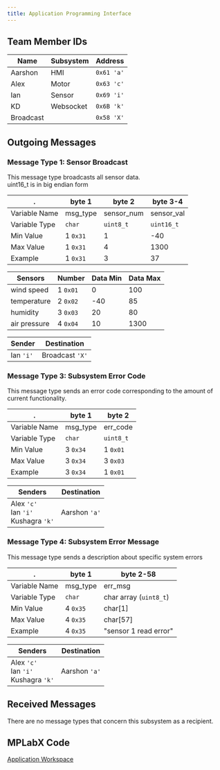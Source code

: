 ```yaml
---
title: Application Programming Interface
---
```


## Team Member IDs

Name    | Subsystem | Address
--------|-----------|--------
Aarshon | HMI       | `0x61 'a'`
Alex    | Motor     | `0x63 'c'`
Ian     | Sensor    | `0x69 'i'`
KD      | Websocket | `0x6B 'k'`
Broadcast |         | `0x58 'X'`

## Outgoing Messages

### Message Type 1: Sensor Broadcast

This message type broadcasts all sensor data.  
uint16_t is in big endian form

.             | byte 1    | byte 2     | byte 3-4
--------------|-----------|------------|-----------
Variable Name | msg_type  | sensor_num | sensor_val
Variable Type |   `char`  | `uint8_t`  | `uint16_t`
Min Value     | 1 `0x31`  | 1          | -40
Max Value     | 1 `0x31`  | 4          | 1300
Example       | 1 `0x31`  | 3          | 37

Sensors      | Number   | Data Min | Data Max
-------------|----------|----------|---------
wind speed   | 1 `0x01` | 0        | 100
temperature  | 2 `0x02` |-40       | 85
humidity     | 3 `0x03` | 20       | 80
air pressure | 4 `0x04` | 10       | 1300

Sender | Destination
---|---
Ian `'i'` | Broadcast `'X'`

### Message Type 3: Subsystem Error Code

This message type sends an error code corresponding to the amount of current functionality.

.             | byte 1   | byte 2
--------------|----------|---------
Variable Name | msg_type | err_code
Variable Type | `char`   | `uint8_t`
Min Value     | 3 `0x34` | 1 `0x01`
Max Value     | 3 `0x34` | 3 `0x03`
Example       | 3 `0x34` | 1 `0x01`

Senders | Destination
---|---
Alex `'c'`<br>Ian `'i'`<br>Kushagra `'k'` | Aarshon `'a'`

### Message Type 4: Subsystem Error Message

This message type sends a description about specific system errors

.             | byte 1   | byte 2-58
--------------|----------|----------
Variable Name | msg_type | err_msg
Variable Type | `char`   | char array (`uint8_t`)
Min Value     | 4 `0x35` | char[1]
Max Value     | 4 `0x35` | char[57]
Example       | 4 `0x35` | "sensor 1 read error"

Senders | Destination
---|---
Alex `'c'`<br>Ian `'i'`<br>Kushagra `'k'` | Aarshon `'a'`

## Received Messages

There are no message types that concern this subsystem as a recipient.

## MPLabX Code

[Application Workspace](./assets/code/sensorSuite.zip)
